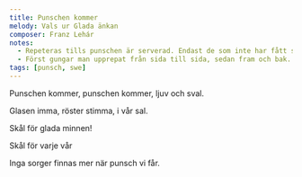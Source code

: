 ```yaml
---
title: Punschen kommer
melody: Vals ur Glada änkan
composer: Franz Lehár
notes:
  - Repeteras tills punschen är serverad. Endast de som inte har fått sjunger.
  - Först gungar man upprepat från sida till sida, sedan fram och bak. Sist ställer man sig upp och sätter sig.
tags: [punsch, swe]
---
```


Punschen kommer,
punschen kommer,
ljuv och sval.

Glasen imma,
röster stimma,
i vår sal.

Skål för glada minnen!

Skål för varje vår

Inga sorger finnas mer
när punsch vi får.
